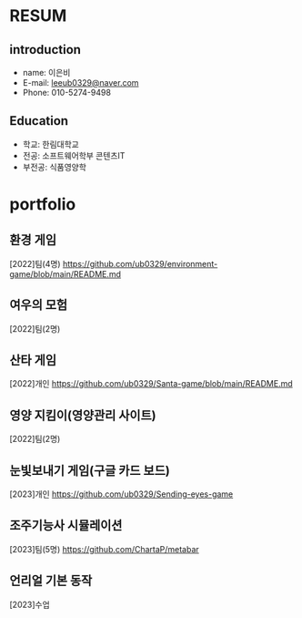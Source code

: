 # RESUM

## introduction
 - name: 이은비
 - E-mail: leeub0329@naver.com
 - Phone: 010-5274-9498

 
## Education
  - 학교: 한림대학교
  - 전공: 소프트웨어학부 콘텐츠IT
  - 부전공: 식품영양학

# portfolio
## 환경 게임
[2022]팀(4명)
https://github.com/ub0329/environment-game/blob/main/README.md

## 여우의 모험
[2022]팀(2명)

## 산타 게임
[2022]개인
https://github.com/ub0329/Santa-game/blob/main/README.md
## 영양 지킴이(영양관리 사이트)
[2022]팀(2명)

## 눈빛보내기 게임(구글 카드 보드)
[2023]개인
https://github.com/ub0329/Sending-eyes-game
## 조주기능사 시뮬레이션
[2023]팀(5명)
https://github.com/ChartaP/metabar
## 언리얼 기본 동작
[2023]수업


 
